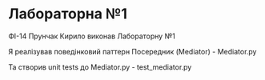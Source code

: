 # Лабораторна №1
ФІ-14 Прунчак Кирило виконав Лабораторну №1

Я реалізував поведінковий паттерн Посередник (Mediator) - Mediator.py

Та створив unit tests до Mediator.py - test_mediator.py
